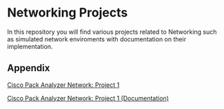 # Networking Projects

In this repository you will find various projects related to Networking such as simulated network enviroments with documentation on their implementation. 


## Appendix

[Cisco Pack Analyzer Network: Project 1](network1.pkt)

[Cisco Pack Analyzer Network: Project 1 (Documentation)](CiscoPacketAnalyzerNetwork_Project1.pdf)

